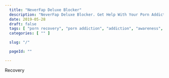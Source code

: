 ```yaml
---
  title: "NeverFap Deluxe Blocker"
  description: "NeverFap Deluxe Blocker. Get Help With Your Porn Addiction When You Need It Most."
  date: 2019-05-28
  draft: false
  tags: [ "porn recovery", "porn addiction", "addiction", "awareness", "nofap", "neverfap", "never fap", "NoFap Companion", "NoFap Companion", "neverfap deluxe", "nofap guide", "neverfap basics" ]
  categories: [ "" ]

  slug: "/"

  pageId: ""

---
```


Recovery